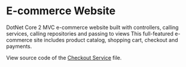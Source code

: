# E-commerce Website

DotNet Core 2 MVC e-commerce website built with controllers, calling services, calling repositories and passing to views 
This full-featured e-commerce site includes product catalog, shopping cart, checkout and payments.

View source code of the [Checkout Service](Services/CheckoutService.cs) file.
